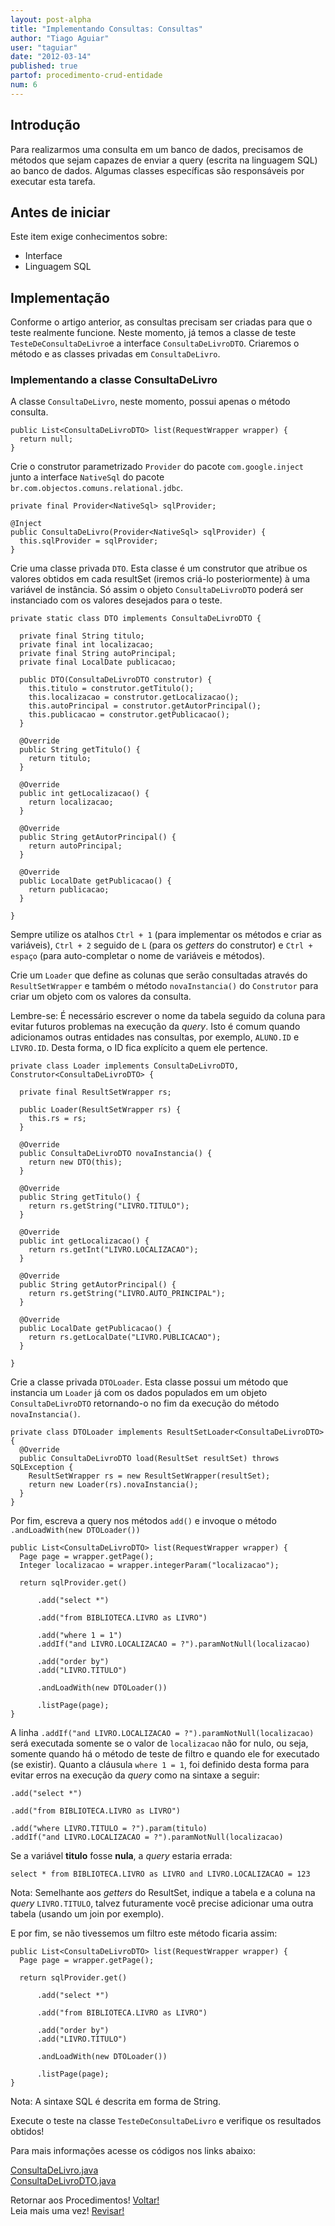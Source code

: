 ```yaml
---
layout: post-alpha
title: "Implementando Consultas: Consultas"
author: "Tiago Aguiar"
user: "taguiar"
date: "2012-03-14"
published: true
partof: procedimento-crud-entidade
num: 6
---
```


## <a id="TOPO"> </a> Introdução
Para realizarmos uma consulta em um banco de dados, precisamos de métodos que sejam capazes de enviar
a query (escrita na linguagem SQL) ao banco de dados. Algumas classes específicas são responsáveis
por executar esta tarefa.

## Antes de iniciar 
Este item exige conhecimentos sobre:

- Interface
- Linguagem SQL

## Implementação
Conforme o artigo anterior, as consultas precisam ser criadas para que o teste realmente funcione.
Neste momento, já temos a classe de teste `TesteDeConsultaDeLivro`e a interface `ConsultaDeLivroDTO`.
Criaremos o método e as classes privadas em `ConsultaDeLivro`. 

### Implementando a classe ConsultaDeLivro
A classe `ConsultaDeLivro`, neste momento, possui apenas o método consulta.

	public List<ConsultaDeLivroDTO> list(RequestWrapper wrapper) {
	  return null;
	}


Crie o construtor parametrizado `Provider` do pacote `com.google.inject` junto a interface `NativeSql` 
do pacote `br.com.objectos.comuns.relational.jdbc`.

	private final Provider<NativeSql> sqlProvider;

  	@Inject
  	public ConsultaDeLivro(Provider<NativeSql> sqlProvider) {
      this.sqlProvider = sqlProvider;
  	}
  	
Crie uma classe privada `DTO`. Esta classe é um construtor que atribue os valores obtidos em cada 
resultSet (iremos criá-lo posteriormente) à uma variável de instância. 
Só assim o objeto `ConsultaDeLivroDTO` poderá ser instanciado com os valores desejados para o teste.

    private static class DTO implements ConsultaDeLivroDTO {

      private final String titulo;
      private final int localizacao;
      private final String autoPrincipal;
      private final LocalDate publicacao;

      public DTO(ConsultaDeLivroDTO construtor) {
        this.titulo = construtor.getTitulo();
        this.localizacao = construtor.getLocalizacao();
        this.autoPrincipal = construtor.getAutorPrincipal();
        this.publicacao = construtor.getPublicacao();
      }
    
      @Override
      public String getTitulo() {
        return titulo;
      }
    
      @Override
	  public int getLocalizacao() {
        return localizacao;
	  }
	    
	  @Override
	  public String getAutorPrincipal() {
	    return autoPrincipal;
	  }
	    
	  @Override
	  public LocalDate getPublicacao() {
	    return publicacao;
	  }
    
    }
    
Sempre utilize os atalhos `Ctrl + 1` (para implementar os métodos e criar as variáveis),
`Ctrl + 2` seguido de `L` (para os _getters_ do construtor) e `Ctrl + espaço` (para auto-completar o
nome de variáveis e métodos).

Crie um `Loader` que define as colunas que serão consultadas através do `ResultSetWrapper` e 
também o método `novaInstancia()` do `Construtor` para criar um objeto com os valores da consulta. 

Lembre-se: É necessário escrever o nome da tabela seguido da coluna para evitar futuros problemas na 
execução da _query_. Isto é comum quando adicionamos outras entidades nas consultas, por exemplo, 
`ALUNO.ID` e `LIVRO.ID`. Desta forma, o ID fica explícito a quem ele pertence.	
	
	private class Loader implements ConsultaDeLivroDTO, Construtor<ConsultaDeLivroDTO> {
	
	  private final ResultSetWrapper rs;
	
	  public Loader(ResultSetWrapper rs) {
	    this.rs = rs;
	  }
	    
	  @Override
	  public ConsultaDeLivroDTO novaInstancia() {
	    return new DTO(this);
	  }
	
	  @Override
	  public String getTitulo() {
	    return rs.getString("LIVRO.TITULO");
	  }
	    
	  @Override
	  public int getLocalizacao() {
	    return rs.getInt("LIVRO.LOCALIZACAO");
	  }
	    
	  @Override
	  public String getAutorPrincipal() {
	    return rs.getString("LIVRO.AUTO_PRINCIPAL");
	  }
	    
	  @Override
	  public LocalDate getPublicacao() {
	    return rs.getLocalDate("LIVRO.PUBLICACAO");
	  }
	    
	}      	
	
Crie a classe privada `DTOLoader`. Esta classe possui um método que instancia um `Loader` já 
com os dados populados em um objeto `ConsultaDeLivroDTO` retornando-o no fim da execução do método
`novaInstancia()`.	
	
	private class DTOLoader implements ResultSetLoader<ConsultaDeLivroDTO> {
	  @Override
	  public ConsultaDeLivroDTO load(ResultSet resultSet) throws SQLException {
	    ResultSetWrapper rs = new ResultSetWrapper(resultSet);
	    return new Loader(rs).novaInstancia();
	  }
	}
		
Por fim, escreva a query nos métodos `add()` e invoque o método `.andLoadWith(new DTOLoader())`

	public List<ConsultaDeLivroDTO> list(RequestWrapper wrapper) {
	  Page page = wrapper.getPage();
	  Integer localizacao = wrapper.integerParam("localizacao");
	  
	  return sqlProvider.get()
	      
	      .add("select *")
	      
	      .add("from BIBLIOTECA.LIVRO as LIVRO")
	      
	      .add("where 1 = 1")
	      .addIf("and LIVRO.LOCALIZACAO = ?").paramNotNull(localizacao)
	      
	      .add("order by")
	      .add("LIVRO.TITULO")
	      
	      .andLoadWith(new DTOLoader())
	      
	      .listPage(page);
	}
	
A linha `.addIf("and LIVRO.LOCALIZACAO = ?").paramNotNull(localizacao)` será executada somente se
o valor de `localizacao` não for nulo, ou seja, somente quando há o método de teste de filtro e quando 
ele for executado (se existir). Quanto a cláusula `where 1 = 1`, foi definido desta forma para evitar
erros na execução da _query_ como na sintaxe a seguir:

	.add("select *")

	.add("from BIBLIOTECA.LIVRO as LIVRO")

	.add("where LIVRO.TITULO = ?").param(titulo)
	.addIf("and LIVRO.LOCALIZACAO = ?").paramNotNull(localizacao)
	      
Se a variável __titulo__ fosse __nula__, a _query_ estaria errada:

	select * from BIBLIOTECA.LIVRO as LIVRO and LIVRO.LOCALIZACAO = 123
		  
Nota: Semelhante aos _getters_ do ResultSet, indique a tabela e a coluna na _query_ `LIVRO.TITULO`, 
talvez futuramente você precise adicionar uma outra tabela (usando um join por exemplo).

E por fim, se não tivessemos um filtro este método ficaria assim:

	public List<ConsultaDeLivroDTO> list(RequestWrapper wrapper) {
	  Page page = wrapper.getPage();
	  
	  return sqlProvider.get()
	      
	      .add("select *")
	      
	      .add("from BIBLIOTECA.LIVRO as LIVRO")
	      
	      .add("order by")
	      .add("LIVRO.TITULO")
	      
	      .andLoadWith(new DTOLoader())
	      
	      .listPage(page);
	}	
	
Nota: A sintaxe SQL é descrita em forma de String.
    
Execute o teste na classe `TesteDeConsultaDeLivro` e verifique os resultados obtidos!     				

Para mais informações acesse os códigos nos links abaixo:

[ConsultaDeLivro.java](https://github.com/objectos/objectos-dojo/tree/master/objectos-dojo-team/src/main/java/br/com/objectos/dojo/taguiar/ConsultaDeLivro.java)<br>
[ConsultaDeLivroDTO.java](https://github.com/objectos/objectos-dojo/tree/master/objectos-dojo-team/src/main/java/br/com/objectos/dojo/taguiar/ConsultaDeLivroDTO.java)<br>

Retornar aos Procedimentos! <a href="{{ site.baseurl }}/procedimento/" class="btn btn-success">Voltar!</a><br>
Leia mais uma vez! <a href="#TOPO" class="btn btn-warning">Revisar!</a>
